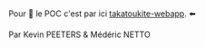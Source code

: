 Pour :eyes: le POC c'est par ici [takatoukite-webapp](https://radiant-thicket-05082.herokuapp.com/tickets). :arrow_left:

Par Kevin PEETERS & Médéric NETTO